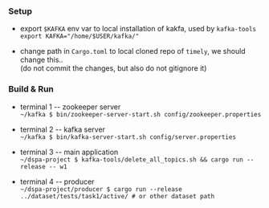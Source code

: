 ### Setup

* export `$KAFKA` env var to local installation of kakfa, used by `kafka-tools`  
`export KAFKA="/home/$USER/kafka/"`

* change path in `Cargo.toml` to local cloned repo of `timely`, we should change this..  
  (do not commit the changes, but also do not gitignore it)

### Build & Run

* terminal 1 -- zookeeper server  
`~/kafka $ bin/zookeeper-server-start.sh config/zookeeper.properties`

* terminal 2 -- kafka server  
`~/kafka $ bin/kafka-server-start.sh config/server.properties`

* terminal 3 -- main application  
`~/dspa-project $ kafka-tools/delete_all_topics.sh && cargo run --release -- w1`

* terminal 4 -- producer  
`~/dspa-project/producer $ cargo run --release ../dataset/tests/task1/active/ # or other dataset path`
